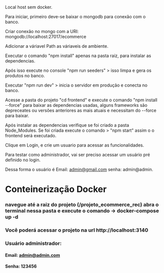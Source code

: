 Local host sem docker.

Para iniciar, primeiro deve-se baixar o mongodb para conexão com o banco.

Criar conexão no mongo com a URI: mongodb://localhost:27017/ecommerce

Adicionar a váriavel Path as váriaveis de ambiente. 

Executar o comando "npm install" apenas na pasta raiz, para instalar as dependencias.

Após isso execute no console "npm run seeders" > isso limpa e gera os produtos no banco.

Executar "npm run dev" > inicia o servidor em produção e conecta no banco.

<!---- Iniciando o  front end conectado ao banco e backend -->

Acesse a pasta do projeto "cd frontend" e execute o comando "npm install --force" para baixar as dependencias usadas, alguns frameworks são depreceates ou versões anteriores as mais atuais e necessitam do --force para baixar.

Após instalar as dependencias verifique se foi criado a pasta Node_Modules. Se foi criada execute o comando > "npm start" assim o o frontend será executado.

Clique em Login, e crie um usuario para acessar as funcionalidades.

Para testar como administrador, vai ser preciso acessar um usuário pré definido no login.

Dessa forma o usuário é Email: admin@gmail.com
senha: admin@admin.

# Conteinerização Docker
### navegue até a raiz do projeto (/projeto_ecommerce_rec) abra o terminal nessa pasta e execute o comando -> docker-compose up -d
### Você poderá acessar o projeto na url http://localhost:3140
### Usuário administrador:
#### Email: admin@admin.com
#### Senha: 123456